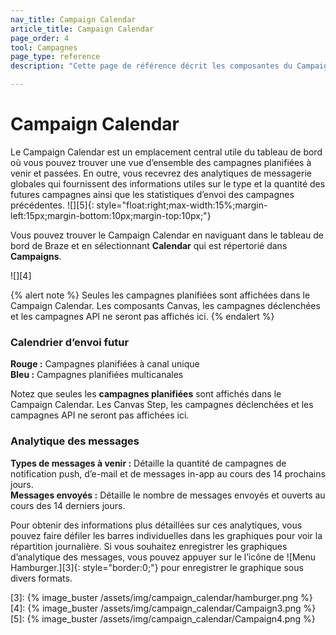 ```yaml
---
nav_title: Campaign Calendar
article_title: Campaign Calendar
page_order: 4
tool: Campagnes
page_type: reference
description: "Cette page de référence décrit les composantes du Campaign Calendar."

---
```


# Campaign Calendar

Le Campaign Calendar est un emplacement central utile du tableau de bord où vous pouvez trouver une vue d’ensemble des campagnes planifiées à venir et passées. En outre, vous recevrez des analytiques de messagerie globales qui fournissent des informations utiles sur le type et la quantité des futures campagnes ainsi que les statistiques d’envoi des campagnes précédentes. 
![][5]{: style="float:right;max-width:15%;margin-left:15px;margin-bottom:10px;margin-top:10px;"}

Vous pouvez trouver le Campaign Calendar en naviguant dans le tableau de bord de Braze et en sélectionnant **Calendar** qui est répertorié dans **Campaigns**. 

![][4]

{% alert note %}
Seules les campagnes planifiées sont affichées dans le Campaign Calendar. Les composants Canvas, les campagnes déclenchées et les campagnes API ne seront pas affichés ici.
{% endalert %}

### Calendrier d’envoi futur

**Rouge :** Campagnes planifiées à canal unique<br>
**Bleu :** Campagnes planifiées multicanales

Notez que seules les **campagnes planifiées** sont affichés dans le Campaign Calendar. Les Canvas Step, les campagnes déclenchées et les campagnes API ne seront pas affichées ici. 

### Analytique des messages

**Types de messages à venir :** Détaille la quantité de campagnes de notification push, d’e-mail et de messages in-app au cours des 14 prochains jours.<br> 
**Messages envoyés :** Détaille le nombre de messages envoyés et ouverts au cours des 14 derniers jours. 

Pour obtenir des informations plus détaillées sur ces analytiques, vous pouvez faire défiler les barres individuelles dans les graphiques pour voir la répartition journalière. Si vous souhaitez enregistrer les graphiques d’analytique des messages, vous pouvez appuyer sur le l’icône de ![Menu Hamburger.][3]{: style="border:0;"} pour enregistrer le graphique sous divers formats. 

[3]: {% image_buster /assets/img/campaign_calendar/hamburger.png %}
[4]: {% image_buster /assets/img/campaign_calendar/Campaign3.png %}
[5]: {% image_buster /assets/img/campaign_calendar/Campaign4.png %}